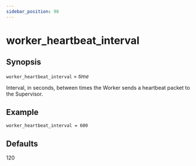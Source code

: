 ```yaml
---
sidebar_position: 98
---
```


# worker_heartbeat_interval

## Synopsis

`worker_heartbeat_interval` = _time_

Interval, in seconds, between times the Worker sends a heartbeat packet to the
Supervisor.

## Example

```
worker_heartbeat_interval = 600
```

## Defaults

120

